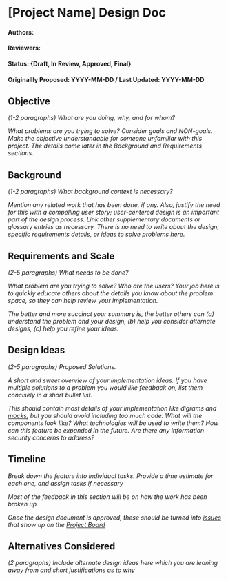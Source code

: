 # [Project Name] Design Doc
#### Authors: 
#### Reviewers:
#### Status: {Draft, In Review, Approved, Final}
#### Originallly Proposed: YYYY-MM-DD / Last Updated: YYYY-MM-DD

## Objective
_(1-2 paragraphs) What are you doing, why, and for whom?_

_What problems are you trying to solve? Consider goals and NON-goals. Make the objective understandable for someone unfamiliar with this project. The details come later in the Background and Requirements sections._

## Background
_(1-2 paragraphs) What background context is necessary?_

_Mention any related work that has been done, if any. Also, justify the need for this with a compelling user story; user-centered design is an important part of the design process. Link other supplementary documents or glossary entries as necessary. There is no need to write about the design, specific requirements details, or ideas to solve problems here._

## Requirements and Scale
_(2-5 paragraphs) What needs to be done?_

_What problem are you trying to solve? Who are the users? Your job here is to quickly educate others about the details you know about the problem space, so they can help review your implementation._

_The better and more succinct your summary is, the better others can (a) understand the problem and your design, (b) help you consider alternate designs, (c) help you refine your ideas._

## Design Ideas
_(2-5 paragraphs) Proposed Solutions._

_A short and sweet overview of your implementation ideas. If you have multiple solutions to a problem you would like feedback on, list them concisely in a short bullet list._

_This should contain most details of your implementation like digrams and [mocks](/docs/glossary/mock.md), but you should avoid including too much code. What will the components look like? What technologies will be used to write them? How can this feature be expanded in the future. Are there any information security concerns to address?_

## Timeline
_Break down the feature into individual tasks. Provide a time estimate for each one, and assign tasks if necessary_

_Most of the feedback in this section will be on how the work has been broken up_

_Once the design document is approved, these should be turned into [issues](/docs/glossary/issues.md) that show up on the [Project Board](/docs/glossary/project_board)_

## Alternatives Considered
_(2 paragraphs) Include alternate design ideas here which you are leaning away from and short justifications as to why_